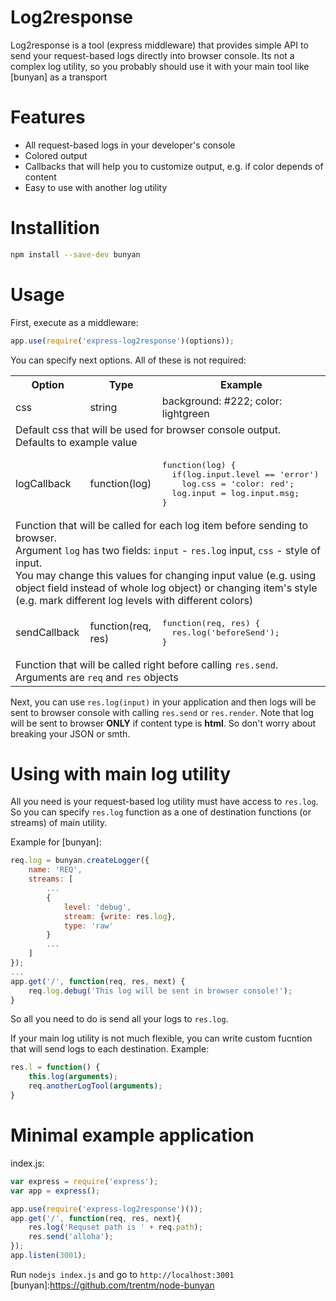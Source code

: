 # Log2response
Log2response is a tool (express middleware) that provides simple API to send your request-based logs directly into browser console. Its not a complex log utility, so you probably should use it with your main tool like [bunyan] as a transport

# Features
- All request-based logs in your developer's console
- Colored output
- Callbacks that will help you to customize output, e.g. if color depends of content
- Easy to use with another log utility

# Installition
```sh
npm install --save-dev bunyan
```

# Usage
First, execute as a middleware:
```js
app.use(require('express-log2response')(options));
```
You can specify next options. All of these is not required:
<table>
<tr>
<th>Option</th>
<th>Type</th>
<th>Example</th>
</tr>
<tr>
<td>css</td>
<td>string</td>
<td>background: #222; color: lightgreen</td>
</tr>
<tr>
<td colspan=3>Default css that will be used for browser console output. Defaults to example value</td>
</tr>
<tr>
<td>logCallback</td>
<td>function(log)</td>
<td>
<pre>
function(log) {
  if(log.input.level == 'error')
    log.css = 'color: red';
  log.input = log.input.msg;
}
</pre>
</td>
</tr>
<tr>
<td colspan=3>Function that will be called for each log item before sending to browser.<br />
Argument <code>log</code> has two fields: <code>input</code> - <code>res.log</code> input, <code>css</code> - style of input.<br/>
You may change this values for changing input value (e.g. using object field instead of whole log object) or changing item's style (e.g. mark different log levels with different colors) </td>
</tr>
<tr>
<td>sendCallback</td>
<td>function(req, res)</td>
<td>
<pre>
function(req, res) {
  res.log('beforeSend');
}
</pre>
</td>
</tr>
<tr>
<td colspan=3>Function that will be called right before calling <code>res.send</code>. Arguments are <code>req</code> and <code>res</code> objects</td>
</tr>
</table>

Next, you can use ```res.log(input)``` in your application and then logs will be sent to browser console with calling ```res.send``` or ```res.render```. Note that log will be sent to browser **ONLY** if content type is **html**. So don't worry about breaking your JSON or smth.

# Using with main log utility

All you need is your request-based log utility must have access to ```res.log```.
So you can specify ```res.log``` function as a one of destination functions (or streams) of main utility.

Example for [bunyan]:
```js
req.log = bunyan.createLogger({
    name: 'REQ',
    streams: [
        ...
        {
            level: 'debug',
            stream: {write: res.log},
            type: 'raw'
        }
        ...
    ]
});
...
app.get('/', function(req, res, next) {
    req.log.debug('This log will be sent in browser console!');
}
```

So all you need to do is send all your logs to ```res.log```.

If your main log utility is not much flexible, you can write custom fucntion that will send logs to each destination. Example:
```js
res.l = function() {
    this.log(arguments);
    req.anotherLogTool(arguments);
}
```

# Minimal example application
index.js:
```js
var express = require('express');
var app = express();

app.use(require('express-log2response')());
app.get('/', function(req, res, next){
    res.log('Requset path is ' + req.path);
    res.send('alloha');
});
app.listen(3001);
```

Run ```nodejs index.js``` and go to ```http://localhost:3001```
[bunyan]:https://github.com/trentm/node-bunyan

